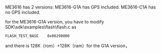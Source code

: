 ME3616 has 2 versions:
ME3616-G1A has GPS included.
ME3616-C1A has no GPS included.


for the ME3616-G1A version, you have to modify SDK\sdk\examples\flash\flash.c as
```
FLASH_TEST_BASE    0x00298000
```
and there is 128K（rom）+128K（ram）for the G1A version，
